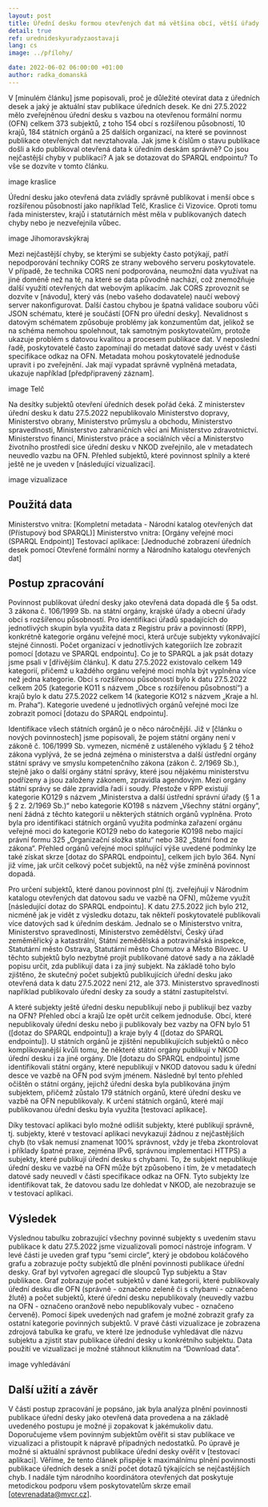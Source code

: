 ```yaml
---
layout: post
title: Úřední desku formou otevřených dat má většina obcí, větší úřady zaostávají
detail: true
ref: urednideskyuradyzaostavaji
lang: cs
image: ../přílohy/

date: 2022-06-02 06:00:00 +01:00
author: radka_domanská
---
```

V [minulém článku] jsme popisovali, proč je důležité otevírat data z úředních desek a jaký je aktuální stav publikace úředních desek.
Ke dni 27.5.2022 mělo zveřejněnou úřední desku s vazbou na otevřenou formální normu (OFN) celkem 373 subjektů, z toho 154 obcí s rozšířenou působností, 10 krajů, 184 státních orgánů a 25 dalších organizací, na které se povinnost publikace otevřených dat nevztahovala.
Jak jsme k číslům o stavu publikace došli a kdo publikoval otevřená data k úředním deskám správně?
Co jsou nejčastější chyby v publikaci? A jak se dotazovat do SPARQL endpointu? 
To vše se dozvíte v tomto článku.
<!--more-->


image kraslice

Úřední desku jako otevřená data zvládly správně publikovat i menší obce s rozšířenou působností jako například Telč, Kraslice či Vizovice. 
Oproti tomu řada ministerstev, krajů i statutárních měst měla v publikovaných datech chyby nebo je nezveřejnila vůbec.


image Jihomoravskýkraj

Mezi nejčastější chyby, se kterými se subjekty často potýkají, patří nepodporování techniky CORS ze strany webového serveru poskytovatele.
V případě, že technika CORS není podporována, neumožní data využívat na jiné doméně než na té, na které se data původně nachází, což znemožňuje další využití otevřených dat webovým aplikacím.
Jak CORS zprovoznit se dozvíte v [návodu], který vás (nebo vašeho dodavatele) naučí webový server nakonfigurovat. 
Další častou chybou je špatná validace souboru vůči JSON schématu, které je součástí [OFN pro úřední desky].
Nevalidnost s datovým schématem způsobuje problémy jak konzumentům dat, jelikož se na schéma nemohou spolehnout, tak samotným poskytovatelům, protože ukazuje problém s datovou kvalitou a procesem publikace dat.
V neposlední řadě, poskytovatelé často zapomínají do metadat datové sady uvést v části specifikace odkaz na OFN. 
Metadata mohou poskytovatelé jednoduše upravit i po zveřejnění.
Jak mají vypadat správně vyplněná metadata, ukazuje například [předpřipravený záznam].


image Telč

Na desítky subjektů otevření úředních desek pořád čeká. 
Z ministerstev úřední desku k datu 27.5.2022 nepublikovalo Ministerstvo dopravy, Ministerstvo obrany, Ministerstvo průmyslu a obchodu, Ministerstvo spravedlnosti, Ministerstvo zahraničních věcí ani Ministerstvo zdravotnictví. Ministerstvo financí, Ministerstvo práce a sociálních věcí a Ministerstvo životního prostředí sice úřední desku v NKOD zveřejnilo, ale v metadatech neuvedlo vazbu na OFN.
Přehled subjektů, které povinnost splnily a které ještě ne je uveden v [následující vizualizaci].


image vizualizace

## Použitá data
Ministerstvo vnitra: [Kompletní metadata - Národní katalog otevřených dat (Přístupový bod SPARQL)]
Ministerstvo vnitra: [Orgány veřejné moci (SPARQL Endpoint)]
Testovací aplikace: [Jednoduché zobrazení úředních desek pomocí Otevřené formální normy a Národního katalogu otevřených dat]

## Postup zpracování
Povinnost publikovat úřední desky jako otevřená data dopadá dle § 5a odst. 3 zákona č. 106/1999 Sb. na státní orgány, krajské úřady a obecní úřady obcí s rozšířenou působností.
Pro identifikaci úřadů spadajících do jednotlivých skupin byla využita data z Registru práv a povinností (RPP), konkrétně kategorie orgánu veřejné moci, která určuje subjekty vykonávající stejné činnosti. 
Počet organizací v jednotlivých kategoriích lze zobrazit pomocí [dotazu ve SPARQL endpointu].
Co je to SPARQL a jak psát dotazy jsme psali v [dřívějším článku]. 
K datu 27.5.2022 existovalo celkem 149 kategorií, přičemž u každého orgánu veřejné moci mohla být vyplněna více než jedna kategorie. 
Obcí s rozšířenou působností bylo k datu 27.5.2022 celkem 205 (kategorie KO11 s názvem „Obce s rozšířenou působností“) a krajů bylo k datu 27.5.2022 celkem 14 (kategorie KO12 s názvem „Kraje a hl. m. Praha“). 
Kategorie uvedené u jednotlivých orgánů veřejné moci lze zobrazit pomocí [dotazu do SPARQL endpointu]. 

Identifikace všech státních orgánů je o něco náročnější.
Již v [článku o nových povinnostech] jsme popisovali, že pojem státní orgány není v zákoně č. 106/1999 Sb. vymezen, nicméně z ustáleného výkladu § 2 téhož zákona vyplývá, že se jedná zejména o ministerstva a další ústřední orgány státní správy ve smyslu kompetenčního zákona (zákon č. 2/1969 Sb.), stejně jako o další orgány státní správy, které jsou nějakému ministerstvu podřízeny a jsou založeny zákonem, zpravidla agendovým.
Mezi orgány státní správy se dále zpravidla řadí i soudy. 
Přestože v RPP existují kategorie KO129 s názvem „Ministerstva a další ústřední správní úřady (§ 1 a § 2 z. 2/1969 Sb.)“ nebo kategorie KO198 s názvem „Všechny státní orgány“, není žádná z těchto kategorií u některých státních orgánů vyplněna.
Proto byla pro identifikaci státních orgánů využita podmínka zařazení orgánu veřejné moci do kategorie KO129 nebo do kategorie KO198 nebo mající právní formu 325 „Organizační složka státu“ nebo 382 „Státní fond ze zákona“.
Přehled orgánů veřejné moci splňující výše uvedené podmínky lze také získat skrze [dotaz do SPARQL endpointu], celkem jich bylo 364.
Nyní již víme, jak určit celkový počet subjektů, na něž výše zmíněná povinnost dopadá.

Pro určení subjektů, které danou povinnost plní (tj. zveřejňují v Národním katalogu otevřených dat datovou sadu ve vazbě na OFN), můžeme využít [následující dotaz do SPARQL endpointu]. 
K datu 27.5.2022 jich bylo 212, nicméně jak je vidět z výsledku dotazu, tak někteří poskytovatelé publikovali více datových sad k úředním deskám.
Jednalo se o Ministerstvo vnitra, Ministerstvo spravedlnosti, Ministerstvo zemědělství, Český úřad zeměměřický a katastrální, Státní zemědělská a potravinářská inspekce, Statutární město Ostrava, Statutární město Chomutov a Město Bílovec.
U těchto subjektů bylo nezbytné projít publikované datové sady a na základě popisu určit, zda publikují data i za jiný subjekt.
Na základě toho bylo zjištěno, že skutečný počet subjektů publikujících úřední desku jako otevřená data k datu 27.5.2022 není 212, ale 373. 
Ministerstvo spravedlnosti například publikovalo úřední desky za soudy a státní zastupitelství.

A které subjekty ještě úřední desku nepublikují nebo ji publikují bez vazby na OFN? 
Přehled obcí a krajů lze opět určit celkem jednoduše.
Obcí, které nepublikovaly úřední desku nebo ji publikovaly bez vazby na OFN bylo 51 ([dotaz do SPARQL endpointu]) a kraje byly 4 ([dotaz do SPARQL endpointu]).
U státních orgánů je zjištění nepublikujících subjektů o něco komplikovanější kvůli tomu, že některé státní orgány publikují v NKOD úřední desku i za jiné orgány. 
Dle [dotazu do SPARQL endpointu] jsme identifikovali státní orgány, které nepublikují v NKOD datovou sadu k úřední desce ve vazbě na OFN pod svým jménem.
Následně byl tento přehled očištěn o státní orgány, jejichž úřední deska byla publikována jiným subjektem, přičemž zůstalo 179 státních orgánů, které úřední desku ve vazbě na OFN nepublikovaly.
K určení státních orgánů, které mají publikovanou úřední desku byla využita [testovací aplikace].

Díky testovací aplikaci bylo možné odlišit subjekty, které publikují správně, tj. subjekty, které v testovací aplikaci nevykazují žádnou z nejčastějších chyb (to však nemusí znamenat 100% správnost, vždy je třeba zkontrolovat i příklady špatné praxe, zejména IPv6, správnou implementaci HTTPS) a subjekty, které publikují úřední desku s chybami. 
To, že subjekt nepublikuje úřední desku ve vazbě na OFN může být způsobeno i tím, že v metadatech datové sady neuvedl v části specifikace odkaz na OFN. 
Tyto subjekty lze identifikovat tak, že datovou sadu lze dohledat v NKOD, ale nezobrazuje se v testovací aplikaci.  

## Výsledek
Výslednou tabulku zobrazující všechny povinné subjekty s uvedením stavu publikace k datu 27.5.2022 jsme vizualizovali pomocí nástroje infogram. 
V levé části je uveden graf typu “semi circle”, který je obdobou koláčového grafu a zobrazuje počty subjektů dle plnění povinnosti publikace úřední desky.
Graf byl vytvořen agregací dle sloupců Typ subjektu a Stav publikace.
Graf zobrazuje počet subjektů v dané kategorii, které publikovaly úřední desku dle OFN (správně - označeno zeleně či s chybami - označeno žlutě) a počet subjektů, které úřední desku nepublikovaly (neuvedly vazbu na OFN - označeno oranžově nebo nepublikovaly vubec - označeno červeně).
Pomocí šipek uvedených nad grafem je možné zobrazit grafy za ostatní kategorie povinných subjektů. 
V pravé části vizualizace je zobrazena zdrojová tabulka ke grafu, ve které lze jednoduše vyhledávat dle názvu subjektu a zjistit stav publikace úřední desky u konkrétního subjektu.
Data použití ve vizualizaci je možné stáhnout kliknutím na “Download data”.


image vyhledávání

## Další užití a závěr
V části postup zpracování je popsáno, jak byla analýza plnění povinnosti publikace úřední desky jako otevřená data provedena a na základě uvedeného postupu je možné ji zopakovat k jakémukoliv datu.
Doporučujeme všem povinným subjektům ověřit si stav publikace ve vizualizaci a přistoupit k nápravě případných nedostatků.
Po úpravě je možné si aktuální správnost publikace úřední desky ověřit v [testovací aplikaci].
Věříme, že tento článek přispěje k maximálnímu plnění povinnosti publikace úředních desek a sníží počet dotazů týkajících se nejčastějších chyb.
I nadále tým národního koordinátora otevřených dat poskytuje metodickou podporu všem poskytovatelům skrze email [otevrenadata@mvcr.cz]. 


